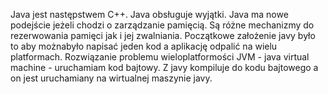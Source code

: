 Java jest następstwem C++. 
Java obsługuje wyjątki. 
Java ma nowe podejście jeżeli chodzi o zarządzanie pamięcią. Są różne mechanizmy do rezerwowania pamięci jak i jej zwalniania. 
Początkowe założenie javy było to aby możnabyło napisać jeden kod a aplikację odpalić na wielu platformach. 
Rozwiązanie problemu wieloplatformości JVM  - java virtual machine - uruchamiam kod bajtowy. 
Z javy kompiluje do kodu bajtowego a on jest uruchamiany na wirtualnej maszynie javy. 
